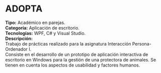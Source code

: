 # ADOPTA
**Tipo:** Académico en parejas.  
**Categoría:** Aplicación de escritorio.  
**Tecnologías:** WPF, C# y Visual Studio.  
**Descripción:**  
Trabajo de prácticas realizado para la asignatura Interacción Persona-Ordenador I.  
Consiste en el desarrollo de un prototipo de aplicación interactiva de escritorio en Windows para la gestión de una protectora de animales. Se tienen en cuenta los aspectos de usabilidad y factores humanos.
